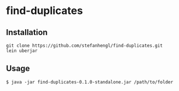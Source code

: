 # find-duplicates

## Installation

    git clone https://github.com/stefanhengl/find-duplicates.git
    lein uberjar

## Usage

    $ java -jar find-duplicates-0.1.0-standalone.jar /path/to/folder
